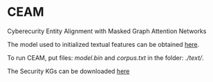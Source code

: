 # CEAM
Cyberecurity Entity Alignment with Masked Graph Attention Networks

The model used to initialized textual features can be obtained [here](https://drive.google.com/drive/folders/1dtjSxrmKGfCVpf3oUMFwKjmP0aWGCG7H?usp=sharing). 

To run CEAM, put files: _model.bin_ and _corpus.txt_ in the folder: _./text/_.

The Security KGs can be downloaded [here](https://drive.google.com/drive/folders/1k_jt0sydD4V1aSiZsEX__5snVjx0wVeK?usp=sharing)

